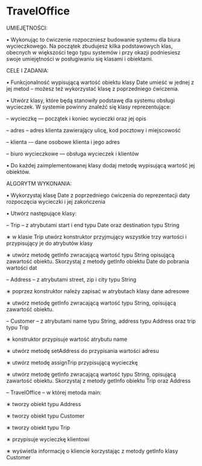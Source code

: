# TravelOffice


UMIEJĘTNOŚCI:

• Wykonując to ćwiczenie rozpoczniesz budowanie systemu dla biura wycieczkowego. Na początek
zbudujesz kilka podstawowych klas, obecnych w większości tego typu systemów i przy okazji podniesiesz
swoje umiejętności w posługiwaniu się klasami i obiektami.


CELE I ZADANIA:

• Funkcjonalność wypisującą wartość obiektu klasy Date umieść w jednej z jej metod – możesz też
wykorzystać klasę z poprzedniego ćwiczenia.

• Utwórz klasy, które będą stanowiły podstawę dla systemu obsługi wycieczek. W systemie powinny
znaleźć się klasy reprezentujące:

– wycieczkę — początek i koniec wycieczki oraz jej opis

– adres – adres klienta zawierający ulicę, kod pocztowy i miejscowość

– klienta -– dane osobowe klienta i jego adres

– biuro wycieczkowe — obsługa wycieczek i klientów

• Do każdej zaimplementowanej klasy dodaj metodę wypisującą wartość jej obiektów.


ALGORYTM WYKONANIA:

• Wykorzystaj klasę Date z poprzedniego ćwiczenia do reprezentacji daty rozpoczęcia wycieczki i jej
zakończenia

• Utwórz następujące klasy:

– Trip – z atrybutami start i end typu Date oraz destination typu String

∗ w klasie Trip utwórz konstruktor przyjmujący wszystkie trzy wartości i przypisujący je do
atrybutów klasy

∗ utwórz metodę getInfo zwracającą wartość typu String opisującą zawartość obiektu. Skorzystaj
z metody getInfo obiektu Date do pobrania wartości dat

– Address – z atrybutami street, zip i city typu String

∗ poprzez konstruktor należy zapisać w atrybutach klasy dane adresowe

∗ utwórz metodę getInfo zwracającą wartość typu String, opisującą zawartość obiektu.

– Customer – z atrybutami name typu String, address typu Address oraz trip typu Trip

∗ konstruktor przypisuje wartość atrybutu name

∗ utwórz metodę setAddress do przypisania wartości adresu

∗ utwórz metodę assignTrip przypisującą wycieczkę

∗ utwórz metodę getInfo zwracającą wartość typu String, opisującą zawartość obiektu. Skorzystaj
z metody getInfo obiektu Trip oraz Address

– TravelOffice – w której metoda main:

∗ tworzy obiekt typu Address

∗ tworzy obiekt typu Customer

∗ tworzy obiekt typu Trip

∗ przypisuje wycieczkę klientowi

∗ wyświetla informację o kliencie korzystając z metody getInfo klasy Customer